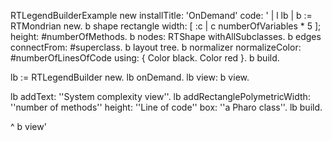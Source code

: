 RTLegendBuilderExample new installTitle: 'OnDemand' 
		code:
		'
| l lb |
b := RTMondrian new.
b shape rectangle
	width: [ :c | c numberOfVariables * 5 ];
	height: #numberOfMethods.
b nodes: RTShape withAllSubclasses.
b edges connectFrom: #superclass.
b layout tree.
b normalizer
	normalizeColor: #numberOfLinesOfCode using: { Color black. Color red }.
b build.

lb := RTLegendBuilder new.
lb onDemand.
lb view: b view.

lb addText: ''System complexity view''.
lb addRectanglePolymetricWidth: ''number of methods'' height: ''Line of code'' box: ''a Pharo class''.
lb build.

^ b view'
	